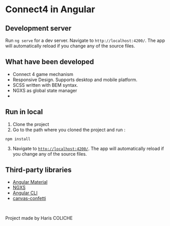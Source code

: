 # Connect4 in Angular


## Development server

Run `ng serve` for a dev server. Navigate to `http://localhost:4200/`. The app will automatically reload if you change any of the source files.

## What have been developed

- Connect 4 game mechanism
- Responsive Design. Supports desktop and mobile platform.
- SCSS written with BEM syntax.
- NGXS as global state manager
-

## Run in local

1. Clone the project
2. Go to the path where you cloned the project and run :

```
npm install
```

3. Navigate to [`http://localhost:4200/`](http://localhost:4200/). The app will automatically reload if you change any
   of the source files.

## Third-party libraries

- [Angular Material](https://material.angular.io/)
- [NGXS](https://www.ngxs.io/)
- [Angular CLI](https://github.com/angular/angular-cli)
- [canvas-confetti](https://www.npmjs.com/package/canvas-confetti)

<br/>

Project made by Haris COLICHE

